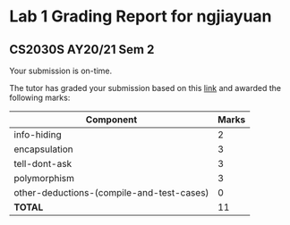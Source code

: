 
# Lab 1 Grading Report for ngjiayuan
## CS2030S AY20/21 Sem 2

Your submission is on-time.

The tutor has graded your submission based on this [link](https://github.com/nus-cs2030s-2021-s2/lab1-ngjiayuan/commit/66bf1eb61635a44db6be21df8b2106c06cd5d445) and awarded the following marks:

| Component | Marks |
|-----------|-------|
| info-hiding | 2 |
| encapsulation | 3 |
| tell-dont-ask | 3 |
| polymorphism | 3 |
| other-deductions-(compile-and-test-cases) | 0 |
| **TOTAL**      | 11 |
